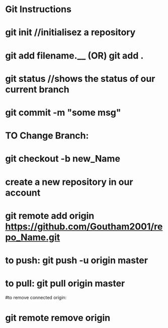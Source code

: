 # Git Instructions
# git init  //initialisez a repository
# git add filename.__  (OR)  git add .  
# git status //shows the status of our current branch
# git commit -m "some msg"

# TO Change Branch:
# git checkout -b new_Name

# create a new repository in our account
# git remote add origin https://github.com/Goutham2001/repo_Name.git
# to push: git push -u origin master
# to pull: git pull origin master

#to remove connected origin:
# git remote remove origin
